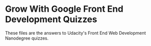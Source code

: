 # Grow With Google Front End Development Quizzes
These files are the answers to Udacity's Front End Web Development Nanodegree quizzes.
